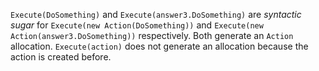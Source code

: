 ﻿`Execute(DoSomething)` and `Execute(answer3.DoSomething)` are *syntactic sugar* for `Execute(new Action(DoSomething))` and `Execute(new Action(answer3.DoSomething))` respectively. Both generate an `Action` allocation.
`Execute(action)` does not generate an allocation because the action is created before.
